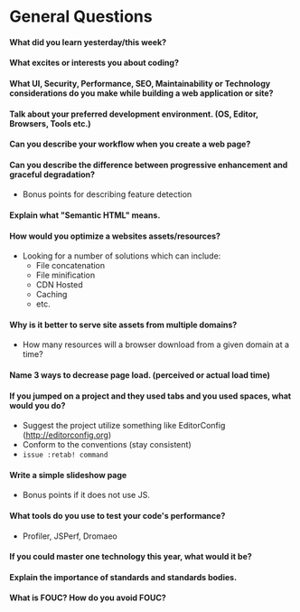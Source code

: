 # General Questions

#### What did you learn yesterday/this week?

#### What excites or interests you about coding?

#### What UI, Security, Performance, SEO, Maintainability or Technology considerations do you make while building a web application or site?

#### Talk about your preferred development environment. (OS, Editor, Browsers, Tools etc.)

#### Can you describe your workflow when you create a web page?

#### Can you describe the difference between progressive enhancement and graceful degradation?
  * Bonus points for describing feature detection

#### Explain what "Semantic HTML" means.

#### How would you optimize a websites assets/resources?
  * Looking for a number of solutions which can include:
    * File concatenation
    * File minification
    * CDN Hosted
    * Caching
    * etc.

#### Why is it better to serve site assets from multiple domains?
  * How many resources will a browser download from a given domain at a time?

#### Name 3 ways to decrease page load. (perceived or actual load time)

#### If you jumped on a project and they used tabs and you used spaces, what would you do?
  * Suggest the project utilize something like EditorConfig (http://editorconfig.org)
  * Conform to the conventions (stay consistent)
  * `issue :retab! command`

#### Write a simple slideshow page
  * Bonus points if it does not use JS.

#### What tools do you use to test your code's performance?
  * Profiler, JSPerf, Dromaeo

#### If you could master one technology this year, what would it be?

#### Explain the importance of standards and standards bodies.

#### What is FOUC? How do you avoid FOUC?
